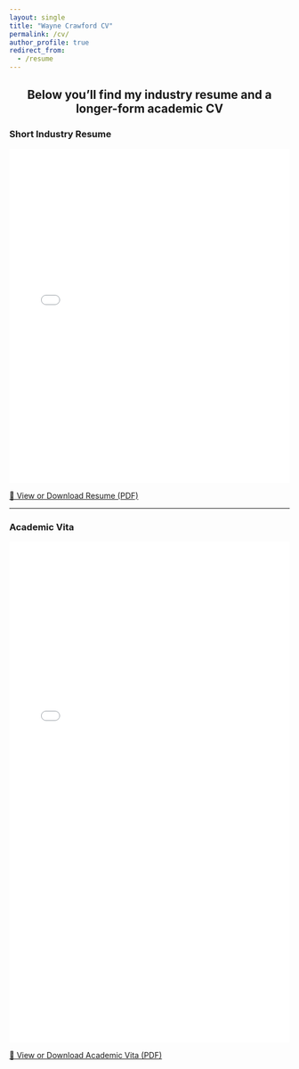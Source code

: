 ```yaml
---
layout: single
title: "Wayne Crawford CV"
permalink: /cv/
author_profile: true
redirect_from:
  - /resume
---
```


<h2 style="text-align:center;">Below you’ll find my industry resume and a longer-form academic CV</h2>

<div class="pdf-embed-block">
  <h3>Short Industry Resume</h3>
  <div class="pdf-responsive">
    <embed src="/files/wayne_crawford_resume.pdf" type="application/pdf" width="100%" height="600px" />
  </div>
  <p>
    <a class="pdf-download-link" href="/files/wayne_crawford_resume.pdf" target="_blank" rel="noopener">
      📄 View or Download Resume (PDF)
    </a>
  </p>
</div>

<hr>

<div class="pdf-embed-block">
  <h3>Academic Vita</h3>
  <div class="pdf-responsive">
    <embed src="/files/wayne_crawford_vita_full.pdf" type="application/pdf" width="100%" height="900px" />
  </div>
  <p>
    <a class="pdf-download-link" href="/files/wayne_crawford_vita_full.pdf" target="_blank" rel="noopener">
      📄 View or Download Academic Vita (PDF)
    </a>
  </p>
</div>